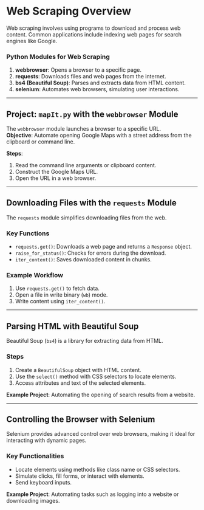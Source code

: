 # Web Scraping Overview

Web scraping involves using programs to download and process web content. Common applications include indexing web pages for search engines like Google.

### Python Modules for Web Scraping
1. **webbrowser**: Opens a browser to a specific page.
2. **requests**: Downloads files and web pages from the internet.
3. **bs4 (Beautiful Soup)**: Parses and extracts data from HTML content.
4. **selenium**: Automates web browsers, simulating user interactions.

---

## Project: `mapIt.py` with the `webbrowser` Module

The `webbrowser` module launches a browser to a specific URL.  
**Objective**: Automate opening Google Maps with a street address from the clipboard or command line.

**Steps**:
1. Read the command line arguments or clipboard content.
2. Construct the Google Maps URL.
3. Open the URL in a web browser.

---

## Downloading Files with the `requests` Module

The `requests` module simplifies downloading files from the web.

### Key Functions
- `requests.get()`: Downloads a web page and returns a `Response` object.
- `raise_for_status()`: Checks for errors during the download.
- `iter_content()`: Saves downloaded content in chunks.

### Example Workflow
1. Use `requests.get()` to fetch data.
2. Open a file in write binary (`wb`) mode.
3. Write content using `iter_content()`.

---

## Parsing HTML with Beautiful Soup

Beautiful Soup (`bs4`) is a library for extracting data from HTML.

### Steps
1. Create a `BeautifulSoup` object with HTML content.
2. Use the `select()` method with CSS selectors to locate elements.
3. Access attributes and text of the selected elements.

**Example Project**: Automating the opening of search results from a website.

---

## Controlling the Browser with Selenium

Selenium provides advanced control over web browsers, making it ideal for interacting with dynamic pages.

### Key Functionalities
- Locate elements using methods like class name or CSS selectors.
- Simulate clicks, fill forms, or interact with elements.
- Send keyboard inputs.

**Example Project**: Automating tasks such as logging into a website or downloading images.
